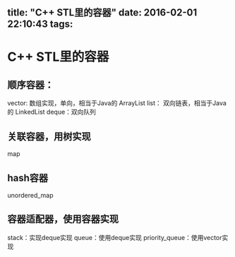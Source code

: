 title: "C++ STL里的容器"
date: 2016-02-01 22:10:43
tags:
---

# C++ STL里的容器

## 顺序容器：
vector: 数组实现，单向，相当于Java的 ArrayList
list： 双向链表，相当于Java的 LinkedList
deque：双向队列

## 关联容器，用树实现
map

## hash容器
unordered_map

## 容器适配器，使用容器实现
stack：实现deque实现
queue：使用deque实现
priority_queue：使用vector实现
